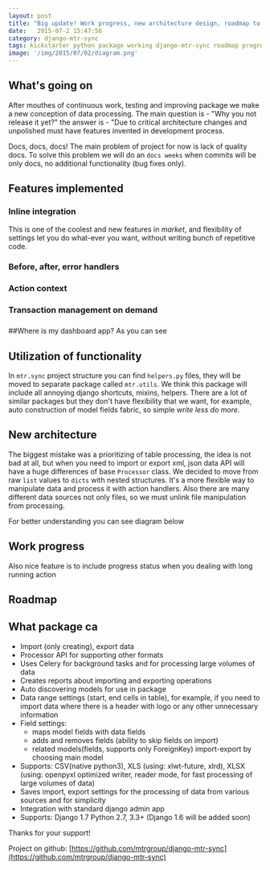 ```yaml
---
layout: post
title: "Big update! Work progress, new architecture design, roadmap to release"
date:   2015-07-2 15:47:56
сategory: django-mtr-sync
tags: kickstarter python package working django-mtr-sync roadmap progress django
image: '/img/2015/07/02/diagram.png'
---
```


## What's going on
After mouthes of continuous work, testing and improving package we make a new conception of data processing. The main question is - "Why you not release it yet?" the answer is - "Due to critical architecture changes and unpolished must have features invented in development process.

Docs, docs, docs! The main problem of project for now is lack of quality docs. To solve this problem we will do an `docs weeks` when commits will be only docs, no additional functionality (bug fixes only).

## Features implemented

### Inline integration
This is one of the coolest and new features in *market*, and flexibility of settings let you do what-ever you want, without writing bunch of repetitive code.

### Before, after, error handlers


### Action context

### Transaction management on demand

###

##Where is my dashboard app?
As you can see

## Utilization of functionality
In `mtr.sync` project structure you can find `helpers.py` files, they will be moved to separate package called `mtr.utils`. We think this package will include all annoying django shortcuts, mixins, helpers. There are a lot of similar packages but they don't have flexibility that we want, for example, auto construction of model fields fabric, so simple *write less do more*.

## New architecture

The biggest mistake was a prioritizing of table processing, the idea is not bad at all, but when you need to import or export xml, json data API will have a huge differences of base `Processor` class. We decided to move from raw `list` values to `dicts` with nested structures. It's a more flexible way to manipulate data and process it with action handlers. Also there are many different data sources not only files, so we must unlink file manipulation from processing.

For better understanding you can see diagram below

## Work progress
Also nice feature is to include progress status when you dealing with long running action

## Roadmap



## What package ca
- Import (only creating), export data
- Processor API for supporting other formats
- Uses Celery for background tasks and for processing large volumes of data
- Creates reports about importing and exporting operations
- Auto discovering models for use in package
- Data range settings (start, end cells in table), for example, if you need to import data where there is a header with logo or any other unnecessary information
- Field settings:
  - maps model fields with data fields
  - adds and removes fields (ability to skip fields on import)
  - related models(fields, supports only ForeignKey) import-export by choosing main model
- Supports: CSV(native python3), XLS (using: xlwt-future, xlrd), XLSX (using: openpyxl optimized writer, reader mode, for fast processing of large volumes of data)
- Saves import, export settings for the processing of data from various sources and for simplicity
- Integration with standard django admin app
- Supports: Django 1.7 Python 2.7, 3.3+ (Django 1.6 will be added soon)

Thanks for your support!

Project on github: [https://github.com/mtrgroup/django-mtr-sync](https://github.com/mtrgroup/django-mtr-sync)
